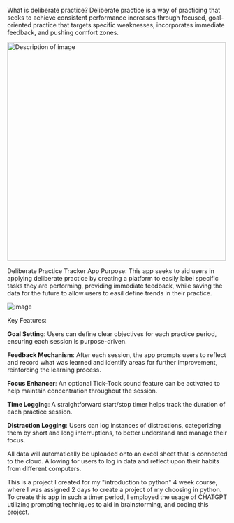 What is deliberate practice?
Deliberate practice is a way of practicing that seeks to achieve consistent performance increases through
focused, goal-oriented practice that targets specific weaknesses, incorporates immediate feedback, and pushing comfort zones.

<img src="https://github.com/user-attachments/assets/d0338e53-48b1-493d-a38b-8ca59df22748" alt="Description of image" width="500"/>

Deliberate Practice Tracker App
Purpose: This app seeks to aid users in applying deliberate practice by creating a platform to easily label specific tasks they are performing, providing immediate feedback, while saving the data
for the future to allow users to easil define trends in their practice.

![image](https://github.com/user-attachments/assets/220ecf08-aea3-4937-8232-1d27b97b084d)

Key Features:

**Goal Setting**: Users can define clear objectives for each practice period, ensuring each session is purpose-driven.

**Feedback Mechanism**: After each session, the app prompts users to reflect and record what was learned and identify areas for further improvement, reinforcing the learning process.

**Focus Enhancer**: An optional Tick-Tock sound feature can be activated to help maintain concentration throughout the session.

**Time Logging**: A straightforward start/stop timer helps track the duration of each practice session.

**Distraction Logging**: Users can log instances of distractions, categorizing them by short and long interruptions, to better understand and manage their focus.



All data will automatically be uploaded onto an excel sheet that is connected to the cloud. Allowing for users to log in data and reflect upon their habits from different computers.




This is a project I created for my "introduction to python" 4 week course, where I was assigned 2 days to create a project of my choosing in python.
To create this app in such a timer period, I employed the usage of CHATGPT utilizing prompting techniques to aid in brainstorming, and coding this project.
